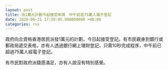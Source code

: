 ```yaml
---
layout: post
title: 派1萬元計劃今起接受申請　中午前逾75萬人電子登記
date: 2020-06-21 17:50:05.000000000 +08:00
categories: rss
---
```


政府向合資格香港居民派發1萬元的計劃，今日起接受登記。有市民親身到銀行或郵政局遞交表格，亦有人透過銀行網上理財登記，只需10秒完成程序，中午前已超過75萬人經電子登記。

有市民對政府派錢感滿足，亦有人說沒有特別感覺。

